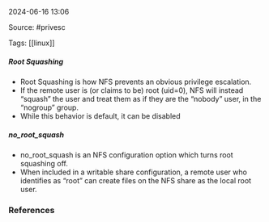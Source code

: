 
2024-06-16 13:06

Source: #privesc 

Tags: [[linux]]

##### Root Squashing

- Root Squashing is how NFS prevents an obvious privilege escalation. 
- If the remote user is (or claims to be) root (uid=0), NFS will instead “squash” the user and treat them as if they are the “nobody” user, in the “nogroup” group. 
- While this behavior is default, it can be disabled
##### no_root_squash

- no_root_squash is an NFS configuration option which turns root squashing off.
- When included in a writable share configuration, a remote user who identifies as “root” can create files on the NFS share as the local root user.









### References
